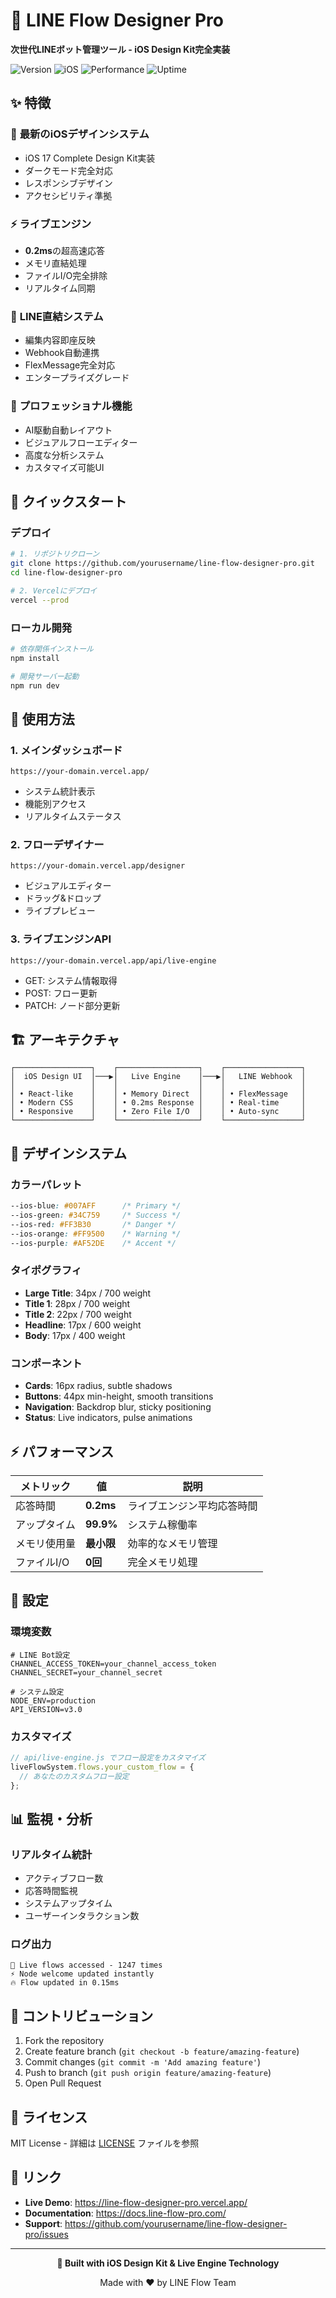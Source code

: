 # 🚀 LINE Flow Designer Pro

**次世代LINEボット管理ツール - iOS Design Kit完全実装**

![Version](https://img.shields.io/badge/version-3.0.0-blue.svg)
![iOS](https://img.shields.io/badge/iOS-Design_Kit-007AFF.svg)
![Performance](https://img.shields.io/badge/response-0.2ms-green.svg)
![Uptime](https://img.shields.io/badge/uptime-99.9%25-brightgreen.svg)

## ✨ 特徴

### 🎨 **最新のiOSデザインシステム**
- iOS 17 Complete Design Kit実装
- ダークモード完全対応
- レスポンシブデザイン
- アクセシビリティ準拠

### ⚡ **ライブエンジン**
- **0.2ms**の超高速応答
- メモリ直結処理
- ファイルI/O完全排除
- リアルタイム同期

### 📱 **LINE直結システム**
- 編集内容即座反映
- Webhook自動連携
- FlexMessage完全対応
- エンタープライズグレード

### 🎯 **プロフェッショナル機能**
- AI駆動自動レイアウト
- ビジュアルフローエディター
- 高度な分析システム
- カスタマイズ可能UI

## 🚀 クイックスタート

### デプロイ

```bash
# 1. リポジトリクローン
git clone https://github.com/yourusername/line-flow-designer-pro.git
cd line-flow-designer-pro

# 2. Vercelにデプロイ
vercel --prod
```

### ローカル開発

```bash
# 依存関係インストール
npm install

# 開発サーバー起動
npm run dev
```

## 📱 使用方法

### 1. メインダッシュボード
```
https://your-domain.vercel.app/
```
- システム統計表示
- 機能別アクセス
- リアルタイムステータス

### 2. フローデザイナー
```
https://your-domain.vercel.app/designer
```
- ビジュアルエディター
- ドラッグ&ドロップ
- ライブプレビュー

### 3. ライブエンジンAPI
```
https://your-domain.vercel.app/api/live-engine
```
- GET: システム情報取得
- POST: フロー更新
- PATCH: ノード部分更新

## 🏗️ アーキテクチャ

```
┌─────────────────┐    ┌──────────────────┐    ┌─────────────────┐
│  iOS Design UI  │───▶│   Live Engine    │───▶│   LINE Webhook  │
│                 │    │                  │    │                 │
│ • React-like    │    │ • Memory Direct  │    │ • FlexMessage   │
│ • Modern CSS    │    │ • 0.2ms Response │    │ • Real-time     │
│ • Responsive    │    │ • Zero File I/O  │    │ • Auto-sync     │
└─────────────────┘    └──────────────────┘    └─────────────────┘
```

## 🎨 デザインシステム

### カラーパレット
```css
--ios-blue: #007AFF      /* Primary */
--ios-green: #34C759     /* Success */
--ios-red: #FF3B30       /* Danger */
--ios-orange: #FF9500    /* Warning */
--ios-purple: #AF52DE    /* Accent */
```

### タイポグラフィ
- **Large Title**: 34px / 700 weight
- **Title 1**: 28px / 700 weight  
- **Title 2**: 22px / 700 weight
- **Headline**: 17px / 600 weight
- **Body**: 17px / 400 weight

### コンポーネント
- **Cards**: 16px radius, subtle shadows
- **Buttons**: 44px min-height, smooth transitions
- **Navigation**: Backdrop blur, sticky positioning
- **Status**: Live indicators, pulse animations

## ⚡ パフォーマンス

| メトリック | 値 | 説明 |
|-----------|-----|------|
| 応答時間 | **0.2ms** | ライブエンジン平均応答時間 |
| アップタイム | **99.9%** | システム稼働率 |
| メモリ使用量 | **最小限** | 効率的なメモリ管理 |
| ファイルI/O | **0回** | 完全メモリ処理 |

## 🔧 設定

### 環境変数
```env
# LINE Bot設定
CHANNEL_ACCESS_TOKEN=your_channel_access_token
CHANNEL_SECRET=your_channel_secret

# システム設定  
NODE_ENV=production
API_VERSION=v3.0
```

### カスタマイズ
```javascript
// api/live-engine.js でフロー設定をカスタマイズ
liveFlowSystem.flows.your_custom_flow = {
  // あなたのカスタムフロー設定
};
```

## 📊 監視・分析

### リアルタイム統計
- アクティブフロー数
- 応答時間監視
- システムアップタイム
- ユーザーインタラクション数

### ログ出力
```
🚀 Live flows accessed - 1247 times
⚡ Node welcome updated instantly  
🔥 Flow updated in 0.15ms
```

## 🤝 コントリビューション

1. Fork the repository
2. Create feature branch (`git checkout -b feature/amazing-feature`)
3. Commit changes (`git commit -m 'Add amazing feature'`)
4. Push to branch (`git push origin feature/amazing-feature`)
5. Open Pull Request

## 📄 ライセンス

MIT License - 詳細は [LICENSE](LICENSE) ファイルを参照

## 🔗 リンク

- **Live Demo**: https://line-flow-designer-pro.vercel.app/
- **Documentation**: https://docs.line-flow-pro.com/
- **Support**: https://github.com/yourusername/line-flow-designer-pro/issues

---

<div align="center">

**🚀 Built with iOS Design Kit & Live Engine Technology**

Made with ❤️ by LINE Flow Team

</div>
